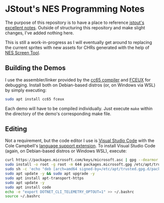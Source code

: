# JStout's NES Programming Notes

The purpose of this repository is to have a place to reference [jstout's excellent notes][1].  Outside of structuring this repository and make slight changes, I've added nothing here.

This is still a work-in-progress as I will eventually get around to replacing the current sprites with new assets for CHRs generated with the help of [NES Screen Tool][2].

## Building the Demos

I use the assembler/linker provided by the [cc65 compiler][3] and [FCEUX][6] for debugging.  Install both on Debian-based distros (or, on Windows via WSL) by simply executing:

```bash
sudo apt install cc65 fceux
```

Each demo will have to be compiled individually.  Just execute `make` within the directory of the demo's corresponding make file.

## Editing

Not a requirement, but the code editor I use is [Visual Studio Code][4] with the Cole Campbell's [language support extension][5].  To install Visual Studio Code (again, on Debian-based distros or Windows WSL), execute:

```bash
curl https://packages.microsoft.com/keys/microsoft.asc | gpg --dearmor > packages.microsoft.gpg
sudo install -o root -g root -m 644 packages.microsoft.gpg /etc/apt/trusted.gpg.d/
sudo sh -c 'echo "deb [arch=amd64 signed-by=/etc/apt/trusted.gpg.d/packages.microsoft.gpg] https://packages.microsoft.com/repos/vscode stable main" > /etc/apt/sources.list.d/vscode.list'
sudo apt update -y && sudo apt upgrade -y
sudo apt install apt-transport-https
sudo apt update -y
sudo apt install code
echo -e "export DOTNET_CLI_TELEMETRY_OPTOUT=1" >> ~/.bashrc
source ~/.bashrc
```

[1]: http://tecmobowl.org/forums/topic/55469-nes-programming-info/
[2]: https://shiru.untergrund.net/software.shtml
[3]: https://cc65.github.io/index.html
[4]: https://code.visualstudio.com
[5]: https://github.com/tlgkccampbell/code-ca65
[6]: https://fceux.com/web/home.html
